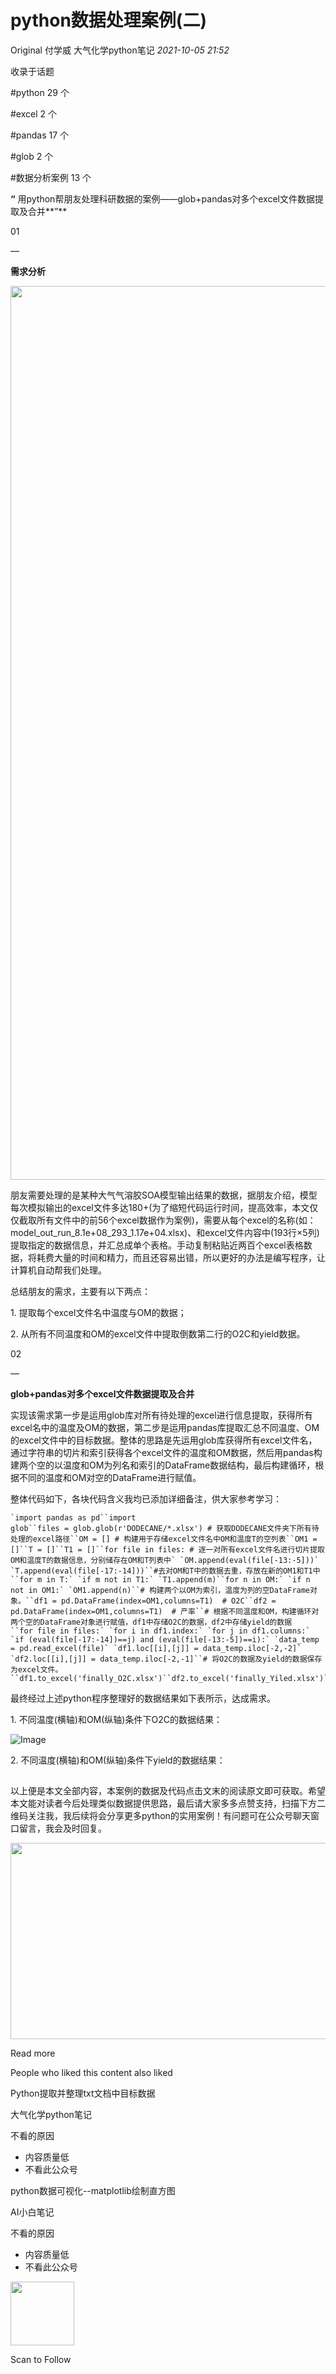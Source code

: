 # python数据处理案例(二)

<a id="copyright_logo"></a>Original <a id="js_author_name"></a>付学威 <a id="profileBt"></a><a id="js_name"></a>大气化学python笔记 *2021-10-05 21:52*

收录于话题

<a id="js_article_tag_name__2070277671715930115"></a>#python <a id="js_article_tag_num__2070277671715930115"></a>29 <a id="js_article_tag_tips__2070277671715930115"></a>个

<a id="js_article_tag_name__2077847786154164225"></a>#excel <a id="js_article_tag_num__2077847786154164225"></a>2 <a id="js_article_tag_tips__2077847786154164225"></a>个

<a id="js_article_tag_name__2073532319717457922"></a>#pandas <a id="js_article_tag_num__2073532319717457922"></a>17 <a id="js_article_tag_tips__2073532319717457922"></a>个

<a id="js_article_tag_name__2077847785751511043"></a>#glob <a id="js_article_tag_num__2077847785751511043"></a>2 <a id="js_article_tag_tips__2077847785751511043"></a>个

<a id="js_article_tag_name__2111129921791000576"></a>#数据分析案例 <a id="js_article_tag_num__2111129921791000576"></a>13 <a id="js_article_tag_tips__2111129921791000576"></a>个

**“** 用python帮朋友处理科研数据的案例——glob+pandas对多个excel文件数据提取及合并**”**

01

—

**需求分析**

<img width="520" height="1430" src="../../../_resources/640_wx_fmt_jpeg_wxfrom_5_wx_lazy_547d8a150543465d9.jpg"/>

朋友需要处理的是某种大气气溶胶SOA模型输出结果的数据，据朋友介绍，模型每次模拟输出的excel文件多达180+(为了缩短代码运行时间，提高效率，本文仅仅截取所有文件中的前56个excel数据作为案例)，需要从每个excel的名称(如：model\_out\_run\_8.1e+08\_293_1.17e+04.xlsx)、和excel文件内容中(193行×5列)提取指定的数据信息，并汇总成单个表格。手动复制粘贴近两百个excel表格数据，将耗费大量的时间和精力，而且还容易出错，所以更好的办法是编写程序，让计算机自动帮我们处理。

总结朋友的需求，主要有以下两点：

1\. 提取每个excel文件名中温度与OM的数据；

2\. 从所有不同温度和OM的excel文件中提取倒数第二行的O2C和yield数据。

02

—

**glob+pandas对多个excel文件数据提取及合并**

实现该需求第一步是运用glob库对所有待处理的excel进行信息提取，获得所有excel名中的温度及OM的数据，第二步是运用pandas库提取汇总不同温度、OM的excel文件中的目标数据。整体的思路是先运用glob库获得所有excel文件名，通过字符串的切片和索引获得各个excel文件的温度和OM数据，然后用pandas构建两个空的以温度和OM为列名和索引的DataFrame数据结构，最后构建循环，根据不同的温度和OM对空的DataFrame进行赋值。

整体代码如下，各块代码含义我均已添加详细备注，供大家参考学习：

```
`import pandas as pd``import glob``files = glob.glob(r'DODECANE/*.xlsx') # 获取DODECANE文件夹下所有待处理的excel路径``OM = [] # 构建用于存储excel文件名中OM和温度T的空列表``OM1 = []``T = []``T1 = []``for file in files: # 逐一对所有excel文件名进行切片提取OM和温度T的数据信息，分别储存在OM和T列表中` `OM.append(eval(file[-13:-5]))` `T.append(eval(file[-17:-14]))``#去对OM和T中的数据去重，存放在新的OM1和T1中``for m in T:` `if m not in T1:` `T1.append(m)``for n in OM:` `if n not in OM1:` `OM1.append(n)``# 构建两个以OM为索引，温度为列的空DataFrame对象。``df1 = pd.DataFrame(index=OM1,columns=T1)  # O2C``df2 = pd.DataFrame(index=OM1,columns=T1)  # 产率``# 根据不同温度和OM，构建循环对两个空的DataFrame对象进行赋值，df1中存储O2C的数据，df2中存储yield的数据``for file in files:` `for i in df1.index:` `for j in df1.columns:` `if (eval(file[-17:-14])==j) and (eval(file[-13:-5])==i):` `data_temp = pd.read_excel(file)` `df1.loc[[i],[j]] = data_temp.iloc[-2,-2]` `df2.loc[[i],[j]] = data_temp.iloc[-2,-1]``# 将O2C的数据及yield的数据保存为excel文件。``df1.to_excel('finally_O2C.xlsx')``df2.to_excel('finally_Yiled.xlsx')`
```

最终经过上述python程序整理好的数据结果如下表所示，达成需求。

1\. 不同温度(横轴)和OM(纵轴)条件下O2C的数据结果：

![Image](../../../_resources/640_wx_fmt_jpeg_wxfrom_5_wx_lazy_e23b53b9d2644f6d9.jpg)

2\. 不同温度(横轴)和OM(纵轴)条件下yield的数据结果：

![Image](data:image/gif;base64,iVBORw0KGgoAAAANSUhEUgAAAAEAAAABCAYAAAAfFcSJAAAADUlEQVQImWNgYGBgAAAABQABh6FO1AAAAABJRU5ErkJggg==)

以上便是本文全部内容，本案例的数据及代码点击文末的阅读原文即可获取。希望本文能对读者今后处理类似数据提供思路，最后请大家多多点赞支持，扫描下方二维码关注我，我后续将会分享更多python的实用案例！有问题可在公众号聊天窗口留言，我会及时回复。

<img width="558" height="314" src="../../../_resources/640_wx_fmt_jpeg_wxfrom_5_wx_lazy_db7c2767841f48259.jpg"/>

<a id="js_view_source"></a>Read more

People who liked this content also liked

Python提取并整理txt文档中目标数据

大气化学python笔记

不看的原因

- 内容质量低
- 不看此公众号

python数据可视化--matplotlib绘制直方图

AI小白笔记

不看的原因

- 内容质量低
- 不看此公众号

<img width="102" height="102" src="../../../_resources/qrcode_scene_10000004_size_102___2c22b838d7124776a.bmp"/>

Scan to Follow